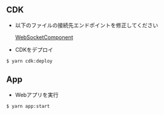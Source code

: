 ## CDK

- 以下のファイルの接続先エンドポイントを修正してください

  [WebSocketComponent](/app/webSocketComponet/webSocketComponet.ts)

- CDKをデプロイ

```
$ yarn cdk:deploy
```



## App

- Webアプリを実行

```
$ yarn app:start
```